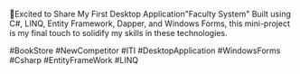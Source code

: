🚀Excited to Share My First Desktop Application"Faculty System"
Built using C#, LINQ, Entity Framework, Dapper, and Windows Forms, this mini-project is my final touch to solidify my skills in these technologies. 

#BookStore #NewCompetitor #ITI  #DesktopApplication
#WindowsForms #Csharp #EntityFrameWork #LINQ